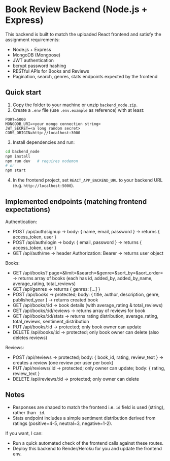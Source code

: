 
# Book Review Backend (Node.js + Express)

This backend is built to match the uploaded React frontend and satisfy the assignment requirements:
- Node.js + Express
- MongoDB (Mongoose)
- JWT authentication
- bcrypt password hashing
- RESTful APIs for Books and Reviews
- Pagination, search, genres, stats endpoints expected by the frontend

## Quick start

1. Copy the folder to your machine or unzip `backend_node.zip`.
2. Create a `.env` file (use `.env.example` as reference) with at least:

```
PORT=5000
MONGODB_URI=<your mongo connection string>
JWT_SECRET=<a long random secret>
CORS_ORIGIN=http://localhost:3000
```

3. Install dependencies and run:

```bash
cd backend_node
npm install
npm run dev   # requires nodemon
# or
npm start
```

4. In the frontend project, set `REACT_APP_BACKEND_URL` to your backend URL (e.g. `http://localhost:5000`).

## Implemented endpoints (matching frontend expectations)

Authentication:
- POST /api/auth/signup  -> body: { name, email, password } -> returns { access_token, user }
- POST /api/auth/login   -> body: { email, password } -> returns { access_token, user }
- GET  /api/auth/me      -> header Authorization: Bearer <token> -> returns user object

Books:
- GET  /api/books? page=&limit=&search=&genre=&sort_by=&sort_order=   -> returns array of books (each has id, added_by, added_by_name, average_rating, total_reviews)
- GET  /api/genres      -> returns { genres: [...] }
- POST /api/books       -> protected; body: { title, author, description, genre, published_year } -> returns created book
- GET  /api/books/:id   -> book details (with average_rating & total_reviews)
- GET  /api/books/:id/reviews  -> returns array of reviews for book
- GET  /api/books/:id/stats    -> returns rating distribution, average_rating, total_reviews, sentiment_distribution
- PUT  /api/books/:id   -> protected; only book owner can update
- DELETE /api/books/:id -> protected; only book owner can delete (also deletes reviews)

Reviews:
- POST /api/reviews     -> protected; body: { book_id, rating, review_text } -> creates a review (one review per user per book)
- PUT  /api/reviews/:id -> protected; only owner can update; body: { rating, review_text }
- DELETE /api/reviews/:id -> protected; only owner can delete

## Notes
- Responses are shaped to match the frontend i.e. `id` field is used (string), rather than `_id`.
- Stats endpoint includes a simple sentiment distribution derived from ratings (positive=4-5, neutral=3, negative=1-2).

If you want, I can:
- Run a quick automated check of the frontend calls against these routes.
- Deploy this backend to Render/Heroku for you and update the frontend env.


